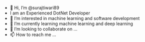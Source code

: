 - 👋 Hi, I’m @surajtiwari89
- I am an Experienced DotNet Developer
- 👀 I’m interested in machine learning and software development 
- 🌱 I’m currently learning machine learning and deep learning
- 💞️ I’m looking to collaborate on ...
- 📫 How to reach me ...

<!---
surajtiwari89/surajtiwari89 is a ✨ special ✨ repository because its `README.md` (this file) appears on your GitHub profile.
You can click the Preview link to take a look at your changes.
--->

